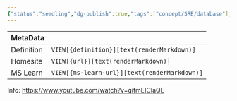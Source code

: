 ```yaml
---
{"status":"seedling","dg-publish":true,"tags":["concept/SRE/database"],"creation_date":"2024-05-09 23:09","definition":"undefined","ms-learn-url":"undefined","url":"undefined","aliases":null,"permalink":"/concepts/vector-database/","dgPassFrontmatter":true}
---
```



| MetaData   |                                              |
| ---------- | -------------------------------------------- |
| Definition | `VIEW[{definition}][text(renderMarkdown)]`   |
| Homesite   | `VIEW[{url}][text(renderMarkdown)]`          |
| MS Learn   | `VIEW[{ms-learn-url}][text(renderMarkdown)]` |

Info: https://www.youtube.com/watch?v=qifmEICIaQE
